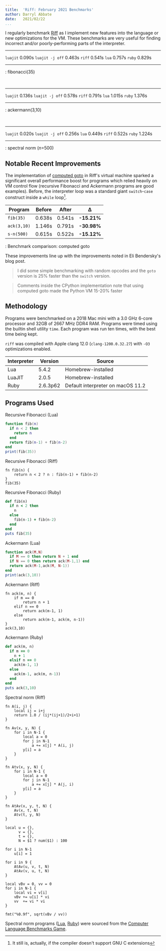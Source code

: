 ```yaml
---
title:  'Riff: February 2021 Benchmarks'
author: Darryl Abbate
date:   2021/02/22
...
```


I regularly benchmark [Riff](https://riff.cx) as I implement new
features into the language or new optimizations for the VM. These
benchmarks are very useful for finding incorrect and/or
poorly-performing parts of the interpreter.

--------------- ------
`luajit`        0.090s
`luajit -j off` 0.463s
`riff`          0.541s
`lua`           0.757s
`ruby`          0.829s
--------------- ------

: fibonacci(35)

<br>

--------------- ------
`luajit`        0.136s
`luajit -j off` 0.578s
`riff`          0.791s
`lua`           1.015s
`ruby`          1.376s
--------------- ------

: ackermann(3,10)

<br>

--------------- ------
`luajit`        0.020s
`luajit -j off` 0.256s
`lua`           0.449s
`riff`          0.522s
`ruby`          1.224s
--------------- ------

: spectral norm ($n$=500)

## Notable Recent Improvements

The implementation of [computed
goto](https://eli.thegreenplace.net/2012/07/12/computed-goto-for-efficient-dispatch-tables/)
in Riff's virtual machine sparked a significant overall performance
boost for programs which relied heavily on VM control flow (recursive
Fibonacci and Ackermann programs are good examples). Before, the
interpreter loop was a standard giant `switch`-`case` construct inside
a `while` loop[^1].

[^1]: It still is, actually, if the compiler doesn't support GNU C
  extensions

| Program     | Before | After  | Δ           |
| -------     | ------ | -----  | -           |
| `fib(35)`   | 0.638s | 0.541s | **-15.21%** |
| `ack(3,10)` | 1.146s | 0.791s | **-30.98%** |
| `s-n(500)`  | 0.615s | 0.522s | **-15.12%** |

: Benchmark comparison: computed goto

These improvements line up with the improvements noted in Eli
Bendersky's blog post.

> I did some simple benchmarking with random opcodes and the `goto` version is 25% faster than the `switch` version.

> Comments inside the CPython implementation note that using computed goto made the Python VM 15-20% faster

## Methodology

Programs were benchmarked on a 2018 Mac mini with a 3.0 GHz 6-core
processor and 32GB of 2667 MHz DDR4 RAM. Programs were timed using the
builtin shell utility `time`. Each program was run ten times, with the
best time being kept.

`riff` was compiled with Apple clang 12.0 (`clang-1200.0.32.27`) with
`-O3` optimizations enabled.

| Interpreter | Version  | Source                            |
| ----------- | -------  | ------                            |
| Lua         | 5.4.2    | Homebrew-installed                |
| LuaJIT      | 2.0.5    | Homebrew-installed                |
| Ruby        | 2.6.3p62 | Default interpreter on macOS 11.2 |

## Programs Used

Recursive Fibonacci (Lua)

```lua
function fib(n)
  if n < 2 then
    return n
  end
  return fib(n-1) + fib(n-2)
end
print(fib(35))
```

Recursive Fibonacci (Riff)

```riff
fn fib(n) {
    return n < 2 ? n : fib(n-1) + fib(n-2)
}
fib(35)
```

Recursive Fibonacci (Ruby)

```ruby
def fib(n)
  if n < 2 then
    n
  else
    fib(n-1) + fib(n-2)
  end
end
puts fib(35)
```

Ackermann (Lua)

```lua
function ack(M,N)
  if M == 0 then return N + 1 end
  if N == 0 then return ack(M-1,1) end
  return ack(M-1,ack(M, N-1))
end
print(ack(3,10))
```

Ackermann (Riff)

```riff
fn ack(m, n) {
    if m == 0
        return n + 1
    elif n == 0
        return ack(m-1, 1)
    else
        return ack(m-1, ack(m, n-1))
}
ack(3,10)
```

Ackermann (Ruby)

```ruby
def ack(m, n)
  if m == 0
    n + 1
  elsif n == 0
    ack(m-1, 1)
  else
    ack(m-1, ack(m, n-1))
  end
end
puts ack(3,10)
```

Spectral norm (Riff)

```riff
fn A(i, j) {
    local ij = i+j
    return 1.0 / (ij*(ij+1)/2+i+1)
}

fn Av(x, y, N) {
    for i in N-1 {
        local a = 0
        for j in N-1
            a += x[j] * A(i, j)
        y[i] = a
    }
}

fn Atv(x, y, N) {
    for i in N-1 {
        local a = 0
        for j in N-1
            a += x[j] * A(j, i)
        y[i] = a
    }
}

fn AtAv(x, y, t, N) {
    Av(x, t, N)
    Atv(t, y, N)
}

local u = {},
      v = {},
      t = {},
      N = $1 ? num($1) : 100

for i in N-1
    u[i] = 1

for i in 9 {
    AtAv(u, v, t, N)
    AtAv(v, u, t, N)
}

local vBv = 0, vv = 0
for i in N-1 {
    local vi = v[i]
    vBv += u[i] * vi
    vv  += vi * vi
}

fmt("%0.9f", sqrt(vBv / vv))
```

Spectral norm programs ([Lua](https://benchmarksgame-team.pages.debian.net/benchmarksgame/program/spectralnorm-lua-1.html), [Ruby](https://benchmarksgame-team.pages.debian.net/benchmarksgame/program/spectralnorm-ruby-1.html)) were sourced from the [Computer Language Benchmarks Game](https://benchmarksgame-team.pages.debian.net/benchmarksgame/index.html).
